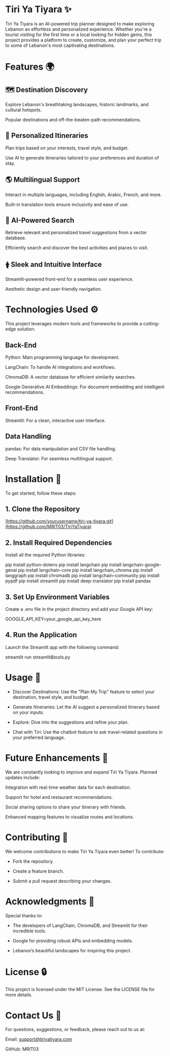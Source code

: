 # Tiri Ya Tiyara ✨

Tiri Ya Tiyara is an AI-powered trip planner designed to make exploring Lebanon an effortless and personalized experience. Whether you're a tourist visiting for the first time or a local looking for hidden gems, this project provides a platform to create, customize, and plan your perfect trip to some of Lebanon's most captivating destinations.

# Features 🌍

## 🗺️ Destination Discovery

Explore Lebanon's breathtaking landscapes, historic landmarks, and cultural hotspots.

Popular destinations and off-the-beaten-path recommendations.

## 📓 Personalized Itineraries

Plan trips based on your interests, travel style, and budget.

Use AI to generate itineraries tailored to your preferences and duration of stay.

## 🌎 Multilingual Support

Interact in multiple languages, including English, Arabic, French, and more.

Built-in translation tools ensure inclusivity and ease of use.

## 🧱 AI-Powered Search

Retrieve relevant and personalized travel suggestions from a vector database.

Efficiently search and discover the best activities and places to visit.

## 🛊 Sleek and Intuitive Interface

Streamlit-powered front-end for a seamless user experience.

Aesthetic design and user-friendly navigation.

# Technologies Used ⚙️

This project leverages modern tools and frameworks to provide a cutting-edge solution:

## Back-End

Python: Main programming language for development.

LangChain: To handle AI integrations and workflows.

ChromaDB: A vector database for efficient similarity searches.

Google Generative AI Embeddings: For document embedding and intelligent recommendations.

## Front-End

Streamlit: For a clean, interactive user interface.

## Data Handling

pandas: For data manipulation and CSV file handling.

Deep Translator: For seamless multilingual support.

# Installation 🔧

To get started, follow these steps:

## 1. Clone the Repository

[https://github.com/yourusername/tiri-ya-tiyara.git](https://github.com/MRIT03/TiriYaTiyara)

## 2. Install Required Dependencies

Install all the required Python libraries:

pip install python-dotenv
pip install langchain
pip install langchain-google-genai
pip install langchain-core
pip install langchain_chroma
pip install langgraph
pip install chromadb
pip install langchain-community
pip install pypdf
pip install streamlit
pip install deep-translator
pip install pandas

## 3. Set Up Environment Variables

Create a .env file in the project directory and add your Google API key:

GOOGLE_API_KEY=your_google_api_key_here

## 4. Run the Application

Launch the Streamlit app with the following command:

streamlit run streamlit&tools.py

# Usage 🎡

- Discover Destinations: Use the "Plan My Trip" feature to select your destination, travel style, and budget.

- Generate Itineraries: Let the AI suggest a personalized itinerary based on your inputs.

- Explore: Dive into the suggestions and refine your plan.

- Chat with Tiri: Use the chatbot feature to ask travel-related questions in your preferred language.

# Future Enhancements 🌈

We are constantly looking to improve and expand Tiri Ya Tiyara. Planned updates include:

Integration with real-time weather data for each destination.

Support for hotel and restaurant recommendations.

Social sharing options to share your itinerary with friends.

Enhanced mapping features to visualize routes and locations.

# Contributing 🚀

We welcome contributions to make Tiri Ya Tiyara even better! To contribute:

- Fork the repository.

- Create a feature branch.

- Submit a pull request describing your changes.

# Acknowledgments 🙏

Special thanks to:

- The developers of LangChain, ChromaDB, and Streamlit for their incredible tools.

- Google for providing robust APIs and embedding models.

- Lebanon’s beautiful landscapes for inspiring this project.

# License 🔒

This project is licensed under the MIT License. See the LICENSE file for more details.

# Contact Us 📢

For questions, suggestions, or feedback, please reach out to us at:

Email: support@tiriyatiyara.com

GitHub: MRIT03

